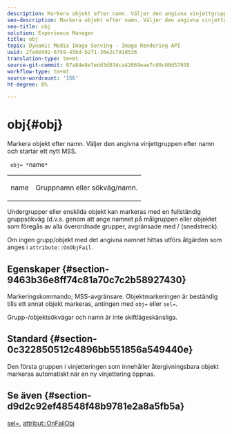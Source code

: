 ```yaml
---
description: Markera objekt efter namn. Väljer den angivna vinjettgruppen efter namn och startar ett nytt MSS.
seo-description: Markera objekt efter namn. Väljer den angivna vinjettgruppen efter namn och startar ett nytt MSS.
seo-title: obj
solution: Experience Manager
title: obj
topic: Dynamic Media Image Serving - Image Rendering API
uuid: 2fede992-6759-45bd-b2f1-36e2c791d536
translation-type: tm+mt
source-git-commit: 97a84e8e7edd3d834ca42069eae7c09c00d57938
workflow-type: tm+mt
source-wordcount: '156'
ht-degree: 0%

---
```



# obj{#obj}

Markera objekt efter namn. Väljer den angivna vinjettgruppen efter namn och startar ett nytt MSS.

` obj= *`name`*`

<table id="simpletable_6E0DA6CBCDCF4CDDAFA5A4C38E0D5FC5"> 
 <tr class="strow"> 
  <td class="stentry"> <p> <span class="codeph"> <span class="varname"> name  </span> </span> </p> </td> 
  <td class="stentry"> <p>Gruppnamn eller sökväg/namn. </p> </td> 
 </tr> 
</table>

Undergrupper eller enskilda objekt kan markeras med en fullständig gruppsökväg (d.v.s. genom att ange namnet på målgruppen eller objektet som föregås av alla överordnade grupper, avgränsade med / (snedstreck).

Om ingen grupp/objekt med det angivna namnet hittas utförs åtgärden som anges i `attribute::OnObjFail`.

## Egenskaper {#section-9463b36e8ff74c81a70c7c2b58927430}

Markeringskommando; MSS-avgränsare. Objektmarkeringen är beständig tills ett annat objekt markeras, antingen med `obj=` eller `sel=`.

Grupp-/objektsökvägar och namn är inte skiftlägeskänsliga.

## Standard {#section-0c322850512c4896bb551856a549440e}

Den första gruppen i vinjetteringen som innehåller återgivningsbara objekt markeras automatiskt när en ny vinjettering öppnas.

## Se även {#section-d9d2c92ef48548f48b9781e2a8a5fb5a}

[sel=](../../../../../ir-api/http-protocol/image-rendering-api-ref/c-ir-http-protocol-ref/c-ir-http-protocol-command-reference/r-ir-sel.md#reference-01322c58d414481385c29fcdd27a090b),  [attribut::OnFailObj](../../../../../ir-api/material-cat/image-rendering-api-ref/c-ir-material-catalog/c-ir-attributes-reference/r-ir-onfailobj.md#reference-4c6ba90418e84da5831f8573bbbf2c8d)
